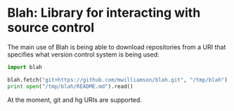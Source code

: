 # Blah: Library for interacting with source control

The main use of Blah is being able to download repositories from a URI that
specifies what version control system is being used:

```python
import blah

blah.fetch("git+https://github.com/mwilliamson/blah.git", "/tmp/blah")
print open("/tmp/blah/README.md").read()
```

At the moment, git and hg URIs are supported.
